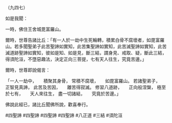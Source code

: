 （九四七）

如是我聞：

一時，佛住王舍城毘富羅山。

爾時，世尊告諸比丘：「有一人於一劫中生死輪轉，積累白骨不腐壞者，如毘富羅山。若多聞聖弟子此苦聖諦如實知，此苦集聖諦如實知，此苦滅聖諦如實知，此苦滅道跡聖諦如實知，彼如是知、如是見，斷三結，謂身見、戒取、疑，斷此三結，得須陀洹，不墮惡趣法，決定正向三菩提，七有天人往生，究竟苦邊。」

爾時，世尊即說偈言：

「一人一劫中，　　積聚其身骨，
常積不腐壞，　　如毘富羅山。
若諸聖弟子，　　正智見真諦，
此苦及苦因，　　離苦得寂滅。
修習八道跡，　　正向般涅槃，
極至於七有，　　天人來往生，
盡一切諸結，　　究竟於苦邊。」

佛說此經已，諸比丘聞佛所說，歡喜奉行。



#四聖諦
#四聖諦
#四聖諦
#四聖諦
#八正道
#三結
#須陀洹
